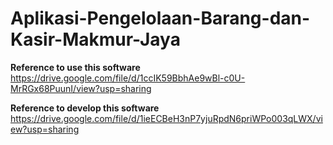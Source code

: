 # Aplikasi-Pengelolaan-Barang-dan-Kasir-Makmur-Jaya


**Reference to use this software**
https://drive.google.com/file/d/1ccIK59BbhAe9wBl-c0U-MrRGx68PuunI/view?usp=sharing


**Reference to develop this software**
https://drive.google.com/file/d/1ieECBeH3nP7yjuRpdN6priWPo003qLWX/view?usp=sharing
